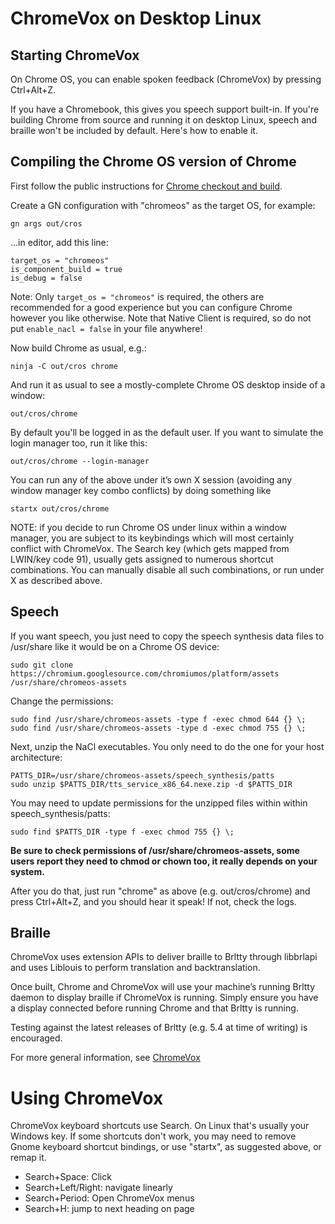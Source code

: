 # ChromeVox on Desktop Linux

## Starting ChromeVox

On Chrome OS, you can enable spoken feedback (ChromeVox) by pressing Ctrl+Alt+Z.

If you have a Chromebook, this gives you speech support built-in. If you're
building Chrome from source and running it on desktop Linux, speech and braille
won't be included by default. Here's how to enable it.

## Compiling the Chrome OS version of Chrome

First follow the public instructions for
[Chrome checkout and build](https://www.chromium.org/developers/how-tos/get-the-code).

Create a GN configuration with "chromeos" as the target OS, for example:

```
gn args out/cros
```

...in editor, add this line:

```
target_os = "chromeos"
is_component_build = true
is_debug = false
```

Note: Only ```target_os = "chromeos"``` is required, the others are recommended
for a good experience but you can configure Chrome however you like otherwise.
Note that Native Client is required, so do not put `enable_nacl = false` in
your file anywhere!

Now build Chrome as usual, e.g.:

```
ninja -C out/cros chrome
```

And run it as usual to see a mostly-complete Chrome OS desktop inside
of a window:

```
out/cros/chrome
```

By default you'll be logged in as the default user. If you want to
simulate the login manager too, run it like this:

```
out/cros/chrome --login-manager
```

You can run any of the above under it’s own X session (avoiding any window
manager key combo conflicts) by doing something like

```
startx out/cros/chrome
```

NOTE: if you decide to run Chrome OS under linux within a window manager, you
are subject to its keybindings which will most certainly conflict with
ChromeVox. The Search key (which gets mapped from LWIN/key code 91), usually
gets assigned to numerous shortcut combinations. You can manually disable all
such combinations, or run under X as described above.

## Speech

If you want speech, you just need to copy the speech synthesis data files to
/usr/share like it would be on a Chrome OS device:

```
sudo git clone https://chromium.googlesource.com/chromiumos/platform/assets /usr/share/chromeos-assets
```

Change the permissions:

```
sudo find /usr/share/chromeos-assets -type f -exec chmod 644 {} \;
sudo find /usr/share/chromeos-assets -type d -exec chmod 755 {} \;
```

Next, unzip the NaCl executables. You only need to do the one for your host
architecture:

```
PATTS_DIR=/usr/share/chromeos-assets/speech_synthesis/patts
sudo unzip $PATTS_DIR/tts_service_x86_64.nexe.zip -d $PATTS_DIR
```

You may need to update permissions for the unzipped files within within
speech_synthesis/patts:

```
sudo find $PATTS_DIR -type f -exec chmod 755 {} \;
```

**Be sure to check permissions of /usr/share/chromeos-assets, some users report
they need to chmod or chown too, it really depends on your system.**

After you do that, just run "chrome" as above (e.g. out/cros/chrome) and press
Ctrl+Alt+Z, and you should hear it speak! If not, check the logs.

## Braille

ChromeVox uses extension APIs to deliver braille to Brltty through libbrlapi
and uses Liblouis to perform translation and backtranslation.

Once built, Chrome and ChromeVox will use your machine’s running Brltty
daemon to display braille if ChromeVox is running. Simply ensure you have a
display connected before running Chrome and that Brltty is running.

Testing against the latest releases of Brltty (e.g. 5.4 at time of writing) is
encouraged.

For more general information, see [ChromeVox](chromevox.md)

# Using ChromeVox

ChromeVox keyboard shortcuts use Search. On Linux that's usually your Windows
key. If some shortcuts don't work, you may need to remove Gnome keyboard
shortcut bindings, or use "startx", as suggested above, or remap it.

* Search+Space: Click
* Search+Left/Right: navigate linearly
* Search+Period: Open ChromeVox menus
* Search+H: jump to next heading on page
